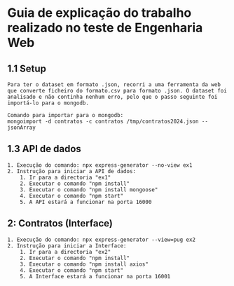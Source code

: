 # Guia de explicação do trabalho realizado no teste de Engenharia Web

## 1.1 Setup
    Para ter o dataset em formato .json, recorri a uma ferramenta da web que converte ficheiro do formato.csv para formato .json. O dataset foi analisado e não continha nenhum erro, pelo que o passo seguinte foi importá-lo para o mongodb. 

    Comando para importar para o mongodb: 
    mongoimport -d contratos -c contratos /tmp/contratos2024.json --jsonArray

## 1.3 API de dados
    1. Execução do comando: npx express-generator --no-view ex1
    2. Instrução para iniciar a API de dados:
        1. Ir para a directoria "ex1"
        2. Executar o comando "npm install"
        3. Executar o comando "npm install mongoose"
        4. Executar o comando "npm start"
        5. A API estará a funcionar na porta 16000
    
## 2: Contratos (Interface)
    1. Execução do comando: npx express-generator --view=pug ex2
    2. Instrução para iniciar a Interface:
        1. Ir para a directoria "ex2"
        2. Executar o comando "npm install"
        3. Executar o comando "npm install axios"
        4. Executar o comando "npm start"
        5. A Interface estará a funcionar na porta 16001
